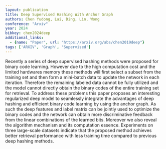 ```yaml
---
layout: publication
title: Deep Supervised Hashing With Anchor Graph
authors: Chen Yudong, Lai, Ding, Lin, Wong
conference: "Arxiv"
year: 2024
bibkey: chen2024deep
additional_links:
  - {name: "Paper", url: "https://arxiv.org/abs/chen2019deep"}
tags: ['ARXIV', 'Graph', 'Supervised']
---
```

Recently a series of deep supervised hashing methods were proposed for binary code learning. However due to the high computation cost and the limited hardwares memory these methods will first select a subset from the training set and then form a mini-batch data to update the network in each iteration. Therefore the remaining labeled data cannot be fully utilized and the model cannot directly obtain the binary codes of the entire training set for retrieval. To address these problems this paper proposes an interesting regularized deep model to seamlessly integrate the advantages of deep hashing and efficient binary code learning by using the anchor graph. As such the deep features and label matrix can be jointly used to optimize the binary codes and the network can obtain more discriminative feedback from the linear combinations of the learned bits. Moreover we also reveal the algorithm mechanism and its computation essence. Experiments on three large-scale datasets indicate that the proposed method achieves better retrieval performance with less training time compared to previous deep hashing methods.
